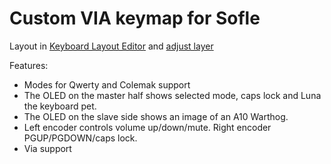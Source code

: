 # Custom VIA keymap for Sofle

Layout in [Keyboard Layout Editor](http://www.keyboard-layout-editor.com/#/gists/76efb423a46cbbea75465cb468eef7ff) and [adjust layer](http://www.keyboard-layout-editor.com/#/gists/4bcf66f922cfd54da20ba04905d56bd4)


Features:

- Modes for Qwerty and Colemak support
- The OLED on the master half shows selected mode, caps lock and Luna the keyboard pet. 
- The OLED on the slave side shows an image of an A10 Warthog.
- Left encoder controls volume up/down/mute. Right encoder PGUP/PGDOWN/caps lock.
- Via support



